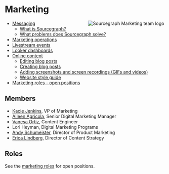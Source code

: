 # Marketing


<img align="right" src="https://sourcegraphstatic.com/marketing-logo.gif" style="max-height:100%" alt="Sourcegraph Marketing team logo"/>

- [Messaging](messaging.md)
  - [What is Sourcegraph?](messaging.md#sourcegraph-value-proposition)
  - [What problems does Sourcegraph solve?](messaging.md#what-problems-does-sourcegraph-solve)
- [Marketing operations](marketing_operations.md)
- [Livestream events](livestream.md)
- [Looker dashboards](https://sourcegraph.looker.com/browse/boards/2)
- [Online content](content.md)
  - [Editing blog posts](editing_blog_posts.md)
  - [Creating blog posts](creating_blog_posts.md)
  - [Adding screenshots and screen recordings (GIFs and videos)](adding_screenshots_screen_recording.md)
  - [Website style guide](website_style_guide.md)
- [Marketing roles - open positions](roles/index.md) 

## Members

- [Kacie Jenkins](../../company/team/index.md##kacie-jenkins-she-her), VP of Marketing
- [Aileen Agricola](../../company/team/index.md#aileen-agricola-she-her), Senior Digital Marketing Manager
- [Vanesa Ortiz](../../company/team/index.md#vanesa-ortiz-she-her), Content Engineer
- Lori Heyman, Digital Marketing Programs
- [Andy Schumeister](../../company/team/index.md##andy-schumeister-he-him), Director of Product Marketing
- [Erica Lindberg](../../company/team/index.md##erica-lindberg-she-her), Director of Content Strategy


## Roles

See the [marketing roles](roles/index.md) for open positions.
